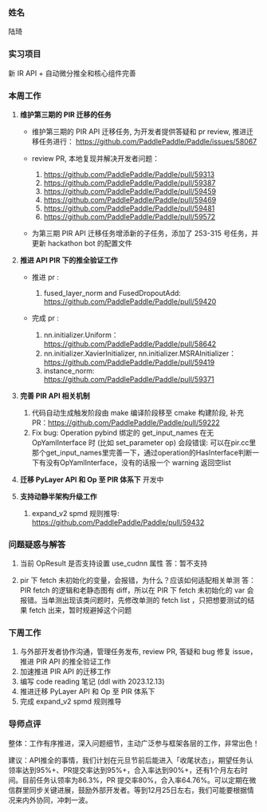 ### 姓名
陆琦

### 实习项目
新 IR API + 自动微分推全和核心组件完善

### 本周工作

1. **维护第三期的 PIR 迁移的任务**

    * 维护第三期的 PIR API 迁移任务, 为开发者提供答疑和 pr review, 推进迁移任务进行：
        https://github.com/PaddlePaddle/Paddle/issues/58067
	
    * review PR, 本地复现并解决开发者问题：
        1. https://github.com/PaddlePaddle/Paddle/pull/59313
        2. https://github.com/PaddlePaddle/Paddle/pull/59387
        3. https://github.com/PaddlePaddle/Paddle/pull/59459
        4. https://github.com/PaddlePaddle/Paddle/pull/59469
        5. https://github.com/PaddlePaddle/Paddle/pull/59481
        6. https://github.com/PaddlePaddle/Paddle/pull/59572

    * 为第三期 PIR API 迁移任务增添新的子任务，添加了 253-315 号任务，并更新 hackathon bot 的配置文件


2. **推进 API PIR 下的推全验证工作**

   * 推进 pr :
        1. fused_layer_norm and FusedDropoutAdd: https://github.com/PaddlePaddle/Paddle/pull/59420

    * 完成 pr :
        1. nn.initializer.Uniform：https://github.com/PaddlePaddle/Paddle/pull/58642
        2. nn.initializer.XavierInitializer, nn.initializer.MSRAInitializer：https://github.com/PaddlePaddle/Paddle/pull/59419
        3. instance_norm: https://github.com/PaddlePaddle/Paddle/pull/59371

3. **完善 PIR API 相关机制**
    1. 代码自动生成触发阶段由 make 编译阶段移至 cmake 构建阶段, 补充 PR：https://github.com/PaddlePaddle/Paddle/pull/59222
    2. Fix bug: Operation pybind 绑定的 get_input_names 在无 OpYamlInterface 时 (比如 set_parameter op) 会段错误: 可以在pir.cc里那个get_input_names里完善一下，通过operation的HasInterface判断一下有没有OpYamlInterface，没有的话报一个 warning 返回空list

4. **迁移 PyLayer API 和 Op 至 PIR 体系下**
    开发中

5. **支持动静半架构升级工作**
    1. expand_v2 spmd 规则推导: https://github.com/PaddlePaddle/Paddle/pull/59432


### 问题疑惑与解答

1. 当前 OpResult 是否支持设置 use_cudnn 属性
    答：暂不支持

2. pir 下 fetch 未初始化的变量，会报错，为什么？应该如何适配相关单测
    答：PIR fetch 的逻辑和老静态图有 diff，所以在 PIR 下 fetch 未初始化的 var 会报错。当单测出现该类问题时，先修改单测的 fetch list ，只把想要测试的结果 fetch 出来，暂时规避掉这个问题


### 下周工作

1. 与外部开发者协作沟通，管理任务发布, review PR, 答疑和 bug 修复 issue，推进 PIR API 的推全验证工作
2. 加速推进 PIR API 的迁移工作
3. 编写 code reading 笔记 (ddl with 2023.12.13)
4. 推进迁移 PyLayer API 和 Op 至 PIR 体系下
5. 完成 expand_v2 spmd 规则推导 

### 导师点评
整体：工作有序推进，深入问题细节，主动广泛参与框架各层的工作，非常出色！

建议：API推全的事情，我们计划在元旦节前后能进入「收尾状态」，期望任务认领率达到95%+、PR提交率达到95%+，合入率达到90%+，还有1个月左右时间。目前任务认领率为86.3%，PR 提交率80%，合入率64.76%。可以定期在微信群里同步关键进展，鼓励外部开发者。等到12月25日左右，我们可能要根据情况来内外协同，冲刺一波。
